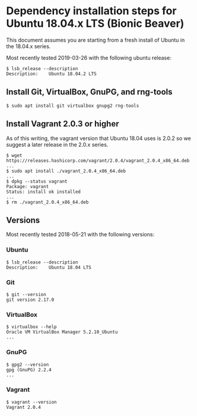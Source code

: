 # Dependency installation steps for Ubuntu 18.04.x LTS (Bionic Beaver)

This document assumes you are starting from a fresh install of Ubuntu in the 18.04.x series.

Most recently tested 2019-03-26 with the following ubuntu release:

```
$ lsb_release --description
Description:	Ubuntu 18.04.2 LTS
```



## Install Git, VirtualBox, GnuPG, and rng-tools

```
$ sudo apt install git virtualbox gnupg2 rng-tools
```



## Install Vagrant 2.0.3 or higher

As of this writing, the vagrant version that Ubuntu 18.04 uses is 2.0.2 so we suggest a later
release in the 2.0.x series.

```
$ wget https://releases.hashicorp.com/vagrant/2.0.4/vagrant_2.0.4_x86_64.deb
...
$ sudo apt install ./vagrant_2.0.4_x86_64.deb
...
$ dpkg --status vagrant
Package: vagrant
Status: install ok installed
...
$ rm ./vagrant_2.0.4_x86_64.deb
```




## Versions

Most recently tested 2018-05-21 with the following versions:


### Ubuntu

```
$ lsb_release --description
Description:	Ubuntu 18.04 LTS
```


### Git

```
$ git --version
git version 2.17.0
```


### VirtualBox

```
$ virtualbox --help
Oracle VM VirtualBox Manager 5.2.10_Ubuntu
...
```


### GnuPG

```
$ gpg2 --version
gpg (GnuPG) 2.2.4
...
```


### Vagrant

```
$ vagrant --version
Vagrant 2.0.4
```
